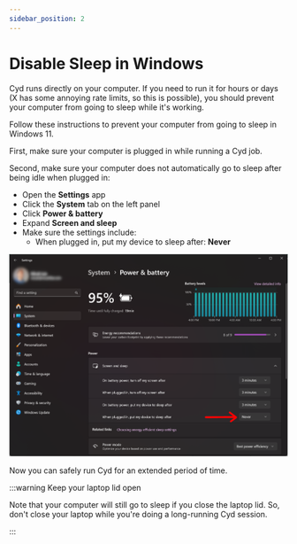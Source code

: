 ```yaml
---
sidebar_position: 2
---
```


# Disable Sleep in Windows

Cyd runs directly on your computer. If you need to run it for hours or days (X has some annoying rate limits, so this is possible), you should prevent your computer from going to sleep while it's working.

Follow these instructions to prevent your computer from going to sleep in Windows 11.

First, make sure your computer is plugged in while running a Cyd job.

Second, make sure your computer does not automatically go to sleep after being idle when plugged in:

- Open the **Settings** app
- Click the **System** tab on the left panel
- Click **Power & battery**
- Expand **Screen and sleep**
- Make sure the settings include:
  - When plugged in, put my device to sleep after: **Never**

![How to prevent your computer from automatically sleeping when idle](./img/windows-power-settings.png)

Now you can safely run Cyd for an extended period of time.

:::warning Keep your laptop lid open

Note that your computer will still go to sleep if you close the laptop lid. So, don't close your laptop while you're doing a long-running Cyd session.

:::